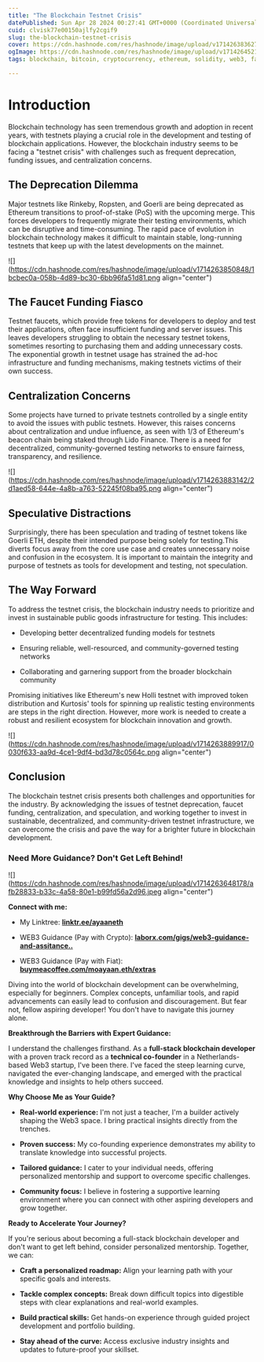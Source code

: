 ```yaml
---
title: "The Blockchain Testnet Crisis"
datePublished: Sun Apr 28 2024 00:27:41 GMT+0000 (Coordinated Universal Time)
cuid: clvisk77e00150ajlfy2cgif9
slug: the-blockchain-testnet-crisis
cover: https://cdn.hashnode.com/res/hashnode/image/upload/v1714263836272/720dbcb3-2cb0-46ae-9a17-d2380b770cd2.png
ogImage: https://cdn.hashnode.com/res/hashnode/image/upload/v1714264521929/a441ef45-6b1f-484d-b2d2-1a59c4ce1543.png
tags: blockchain, bitcoin, cryptocurrency, ethereum, solidity, web3, faucet, testnet

---
```


# **Introduction**

Blockchain technology has seen tremendous growth and adoption in recent years, with testnets playing a crucial role in the development and testing of blockchain applications. However, the blockchain industry seems to be facing a "testnet crisis" with challenges such as frequent deprecation, funding issues, and centralization concerns.

## **The Deprecation Dilemma**

Major testnets like Rinkeby, Ropsten, and Goerli are being deprecated as Ethereum transitions to proof-of-stake (PoS) with the upcoming merge. This forces developers to frequently migrate their testing environments, which can be disruptive and time-consuming. The rapid pace of evolution in blockchain technology makes it difficult to maintain stable, long-running testnets that keep up with the latest developments on the mainnet.

![](https://cdn.hashnode.com/res/hashnode/image/upload/v1714263850848/1bcbec0a-058b-4d89-bc30-6bb96fa51d81.png align="center")

## **The Faucet Funding Fiasco**

Testnet faucets, which provide free tokens for developers to deploy and test their applications, often face insufficient funding and server issues. This leaves developers struggling to obtain the necessary testnet tokens, sometimes resorting to purchasing them and adding unnecessary costs. The exponential growth in testnet usage has strained the ad-hoc infrastructure and funding mechanisms, making testnets victims of their own success.

## **Centralization Concerns**

Some projects have turned to private testnets controlled by a single entity to avoid the issues with public testnets. However, this raises concerns about centralization and undue influence, as seen with 1/3 of Ethereum's beacon chain being staked through Lido Finance. There is a need for decentralized, community-governed testing networks to ensure fairness, transparency, and resilience.

![](https://cdn.hashnode.com/res/hashnode/image/upload/v1714263883142/2d1aed58-644e-4a8b-a763-52245f08ba95.png align="center")

## **Speculative Distractions**

Surprisingly, there has been speculation and trading of testnet tokens like Goerli ETH, despite their intended purpose being solely for testing.This diverts focus away from the core use case and creates unnecessary noise and confusion in the ecosystem. It is important to maintain the integrity and purpose of testnets as tools for development and testing, not speculation.

## **The Way Forward**

To address the testnet crisis, the blockchain industry needs to prioritize and invest in sustainable public goods infrastructure for testing. This includes:

* Developing better decentralized funding models for testnets
    
* Ensuring reliable, well-resourced, and community-governed testing networks
    
* Collaborating and garnering support from the broader blockchain community
    

Promising initiatives like Ethereum's new Holli testnet with improved token distribution and Kurtosis' tools for spinning up realistic testing environments are steps in the right direction. However, more work is needed to create a robust and resilient ecosystem for blockchain innovation and growth.

![](https://cdn.hashnode.com/res/hashnode/image/upload/v1714263889917/0030f633-aa9d-4ce1-9df4-bd3d78c0564c.png align="center")

## **Conclusion**

The blockchain testnet crisis presents both challenges and opportunities for the industry. By acknowledging the issues of testnet deprecation, faucet funding, centralization, and speculation, and working together to invest in sustainable, decentralized, and community-driven testnet infrastructure, we can overcome the crisis and pave the way for a brighter future in blockchain development.

### **Need More Guidance? Don't Get Left Behind!**

![](https://cdn.hashnode.com/res/hashnode/image/upload/v1714263648178/afb28833-b33c-4a58-80e1-b99fd56a2d96.jpeg align="center")

**Connect with me:**

* My Linktree: [**linktr.ee/ayaaneth**](https://linktr.ee/ayaaneth)
    
* WEB3 Guidance (Pay with Crypto): [**laborx.com/gigs/web3-guidance-and-assitance..**](https://laborx.com/gigs/web3-guidance-and-assitance-44286)
    
* WEB3 Guidance (Pay with Fiat): [**buymeacoffee.com/moayaan.eth/extras**](https://www.buymeacoffee.com/moayaan.eth/extras)
    

Diving into the world of blockchain development can be overwhelming, especially for beginners. Complex concepts, unfamiliar tools, and rapid advancements can easily lead to confusion and discouragement. But fear not, fellow aspiring developer! You don't have to navigate this journey alone.

**Breakthrough the Barriers with Expert Guidance:**

I understand the challenges firsthand. As a **full-stack blockchain developer** with a proven track record as a **technical co-founder** in a Netherlands-based Web3 startup, I've been there. I've faced the steep learning curve, navigated the ever-changing landscape, and emerged with the practical knowledge and insights to help others succeed.

**Why Choose Me as Your Guide?**

* **Real-world experience:** I'm not just a teacher, I'm a builder actively shaping the Web3 space. I bring practical insights directly from the trenches.
    
* **Proven success:** My co-founding experience demonstrates my ability to translate knowledge into successful projects.
    
* **Tailored guidance:** I cater to your individual needs, offering personalized mentorship and support to overcome specific challenges.
    
* **Community focus:** I believe in fostering a supportive learning environment where you can connect with other aspiring developers and grow together.
    

**Ready to Accelerate Your Journey?**

If you're serious about becoming a full-stack blockchain developer and don't want to get left behind, consider personalized mentorship. Together, we can:

* **Craft a personalized roadmap:** Align your learning path with your specific goals and interests.
    
* **Tackle complex concepts:** Break down difficult topics into digestible steps with clear explanations and real-world examples.
    
* **Build practical skills:** Get hands-on experience through guided project development and portfolio building.
    
* **Stay ahead of the curve:** Access exclusive industry insights and updates to future-proof your skillset.